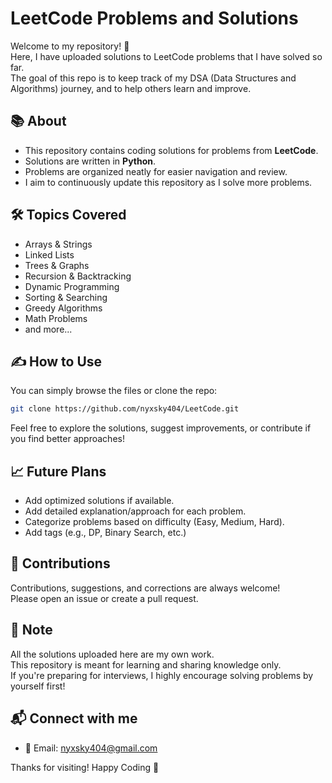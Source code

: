 # LeetCode Problems and Solutions

Welcome to my repository! 👋  
Here, I have uploaded solutions to LeetCode problems that I have solved so far.  
The goal of this repo is to keep track of my DSA (Data Structures and Algorithms) journey, and to help others learn and improve.


## 📚 About

- This repository contains coding solutions for problems from **LeetCode**.
- Solutions are written in **Python**.
- Problems are organized neatly for easier navigation and review.
- I aim to continuously update this repository as I solve more problems.


## 🛠️ Topics Covered

- Arrays & Strings
- Linked Lists
- Trees & Graphs
- Recursion & Backtracking
- Dynamic Programming
- Sorting & Searching
- Greedy Algorithms
- Math Problems
- and more...


## ✍️ How to Use

You can simply browse the files or clone the repo:

```bash
git clone https://github.com/nyxsky404/LeetCode.git
```
Feel free to explore the solutions, suggest improvements, or contribute if you find better approaches!


## 📈 Future Plans

- Add optimized solutions if available.
- Add detailed explanation/approach for each problem.
- Categorize problems based on difficulty (Easy, Medium, Hard).
- Add tags (e.g., DP, Binary Search, etc.)


## 🤝 Contributions

Contributions, suggestions, and corrections are always welcome!  
Please open an issue or create a pull request.


## 📢 Note

All the solutions uploaded here are my own work.  
This repository is meant for learning and sharing knowledge only.  
If you're preparing for interviews, I highly encourage solving problems by yourself first!


## 📬 Connect with me

- 📧 Email: [nyxsky404@gmail.com](mailto:nyxsky404@gmail.com)


Thanks for visiting! Happy Coding 🚀
